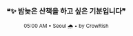 <div align="center">

<br>

<h3>❝✨ 밤늦은 산책을 하고 싶은 기분입니다❞</h3>

<sub>05:00 AM • Seoul 🌧️ • by CrowRish</sub>

<br>

</div>